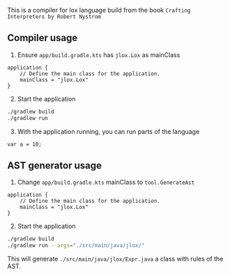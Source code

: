 This is a compiler for lox language build from the book  `Crafting Interpreters by Robert Nystrom`

## Compiler usage
1. Ensure `app/build.gradle.kts` has `jlox.Lox` as mainClass
```
application {
    // Define the main class for the application.
    mainClass = "jlox.Lox"
}
```

2. Start the application
```bash
./gradlew build
./gradlew run
```

3. With the application running, you can run parts of the language

```
var a = 10;
```


## AST generator usage
1. Change `app/build.gradle.kts` mainClass to `tool.GenerateAst`
```
application {
    // Define the main class for the application.
    mainClass = "jlox.Lox"
}
```

2. Start the application
```bash
./gradlew build
./gradlew run --args="./src/main/java/jlox/"
```

This will generate `./src/main/java/jlox/Expr.java` a class with rules of the AST. 